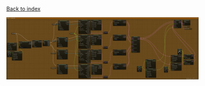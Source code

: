 [Back to index](Soundgarden_Documentation.md)


![](attachments/Pasted%20image%2020240430111654.png)
